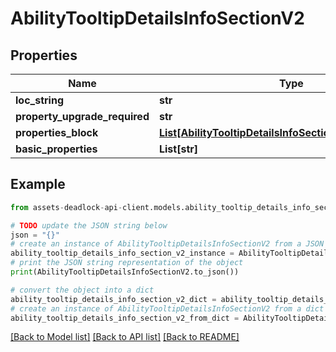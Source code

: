 # AbilityTooltipDetailsInfoSectionV2


## Properties

Name | Type | Description | Notes
------------ | ------------- | ------------- | -------------
**loc_string** | **str** |  | [optional] 
**property_upgrade_required** | **str** |  | [optional] 
**properties_block** | [**List[AbilityTooltipDetailsInfoSectionPropertyBlockV2]**](AbilityTooltipDetailsInfoSectionPropertyBlockV2.md) |  | [optional] 
**basic_properties** | **List[str]** |  | [optional] 

## Example

```python
from assets-deadlock-api-client.models.ability_tooltip_details_info_section_v2 import AbilityTooltipDetailsInfoSectionV2

# TODO update the JSON string below
json = "{}"
# create an instance of AbilityTooltipDetailsInfoSectionV2 from a JSON string
ability_tooltip_details_info_section_v2_instance = AbilityTooltipDetailsInfoSectionV2.from_json(json)
# print the JSON string representation of the object
print(AbilityTooltipDetailsInfoSectionV2.to_json())

# convert the object into a dict
ability_tooltip_details_info_section_v2_dict = ability_tooltip_details_info_section_v2_instance.to_dict()
# create an instance of AbilityTooltipDetailsInfoSectionV2 from a dict
ability_tooltip_details_info_section_v2_from_dict = AbilityTooltipDetailsInfoSectionV2.from_dict(ability_tooltip_details_info_section_v2_dict)
```
[[Back to Model list]](../README.md#documentation-for-models) [[Back to API list]](../README.md#documentation-for-api-endpoints) [[Back to README]](../README.md)


